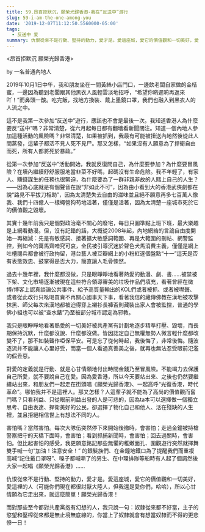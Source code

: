 ```yaml
---
title: 59.昂首拒默沉，願榮光歸香港-我在“反送中”游行
slug: 59-i-am-the-one-among-you
date: '2019-12-07T11:12:50.5560000-05:00'
tags:
  - 反送中 爱
summary: 仇恨從來不是行動、堅持的動力，愛才是。愛這座城，愛它的價值觀和一切美好，愛這裡的人
---
```

<昂首拒默沉 願榮光歸香港>



by 一名普通內地人



2019年10月1日中午，我和朋友坐在一間黃絲小店門口，一邊飲老闆自家做的金桔蜜，一邊因為聽到老闆跟其他黑衣人風輕雲淡地招呼，“希望你啲遲啲再返來吖！”而鼻頭一酸。吃完飯，找地方換裝、戴上墨鏡口罩，我們也融入到黑衣人的人流之中。



這不是我第一次參加“反送中”遊行，應該也不會是最後一次。我知道香港人為什麼要反“送中”嗎？非常清楚，從六月起每日都有翻墻看新聞關注。知道一個內地人參加這種活動的風險嗎？非常清楚，如果被抓到，我最有可能被扭送內地然後從此人間蒸發，這輩子都活不見人死不見尸。那又怎樣，“如果沒有人願意為了捍衛自由而死，所有人都將死於暴政。”



從第一次參加“反送中”活動開始，我就反復問自己，為什麼要參加？為什麼要冒風險？在墻內繼續舒舒服服地當韭菜不好嗎，起碼沒有生命危險。我不年輕了，有家人、賺錢謀生的任務也很緊迫，為什麼要為了一群非親非故的人賭上自己的人生？——因為心底就是有個聲音在說“非如此不可”，因為由小看到大的香港武俠劇都在說“路見不平拔刀相助”，因為太清楚失去自由的滋味並且絕不願意再多七百萬人像我、我們十四億人一樣蠅營狗苟地活著，僅僅是活著，因為太清楚一座城市死於它的價值觀之毀壞。



其實十幾年前我只是個對政治毫不關心的廢宅，每日只圖準點上班下班，最大樂趣是上網看動漫。但，沒有記錯的話，大概從2008年起，內地網絡的言論自由度開始一再縮減：先是有敏感詞、接著擴大敏感詞範圍、再是大範圍的刪帖、網警監控，到如今的萬馬齊喑究可哀，全民被引導沉迷於聲色犬馬消費主義，僅僅是網上吐槽閱兵都會被行政拘留，港台藝人被豆瓣網上的小粉紅逐個盤點“十一”這天是否有表態效忠、鼓掌得是否大力，簡直讓人毛骨悚然。



過去十幾年裡，我什麼都沒做，只是眼睜睜地看著熱愛的動漫、劇、書……被禁被下架、文化市場逐漸被現在這些符合領導審美的垃圾作品們填充，看著曾經在微博/博客上認真談論公共事件、給予高質量輸出的KOL們或者被抓、或者被噤聲、或者從此改行只吆喝買賣不再關心國事天下事，看著我信的藏傳佛教在漢地被攻擊抹黑、師父每次來漢地都被迫得穿上襯衫長褲否則藏裝出家人會被監控，普通的學佛小組也可以被“查水錶”乃至被部分城市認定為邪教。



我只是眼睜睜地看著熱愛的一切美好被共產黨有計劃地逐步精準打壓、毀壞，而長期保持沉默，什麼都沒說、什麼都沒做。皆因認定自己無權無勢人微言輕什麼都改變不了，那不如裝聾作啞保平安。可是忘了從何時起，我後悔了，非常後悔。隨波逐流并不能讓人心里好受，而當一個人看過真善美之後，就再也無法忍受眼前氾濫的假丑惡。



對愛的定義就是行動、就是心甘情願地付出時間金錢乃至冒風險。不能竭力去保護自己所愛，就不要說自己在愛。因為愛香港，所以今天要站出來、之後也仍然要繼續站出來，和朋友們一起走在街頭唱《願榮光歸香港》、一起高呼“光復香港，時代革命”。哪怕我并不是這裡人。那又怎樣？人這輩子就不能為了高尚的價值觀而奮鬥嗎？只看利益、只從眼前利益出發的人是可悲的，因為ta本可以選擇做一個獨立思考、自由表達、捍衛美好的公民，卻選擇了物化自己和他人、活在殘缺的人生裡，並且拒絕相信世上有想法不同的人。



害怕嗎？當然害怕。每次大隊伍突然停下來開始後撤時，會害怕；走過金鐘被持槍警察把守的天橋下面時，會害怕；看到抓捕新聞時，會害怕；回去過關時，會害怕。但比起害怕的感受，我更願意銘記那些無懼的稚嫩面孔、圍觀遊行突然就揮舞雙手喊一句“加油！注意安全！” 的銀髮族們、在金鐘地鐵口為了提醒我們而重複高喊“記住戴口罩呀”、嗓子都喊嘶了的男生、在中環排隊等船時有人起了個調然後大家一起唱《願榮光歸香港》……



仇恨從來不是行動、堅持的動力，愛才是。愛這座城，愛它的價值觀和一切美好，愛這裡的人（可能你們現在都很討厭大陸人，但我還是愛你們，哈哈），所以心甘情願為它走出來，就這麼簡單！願榮光歸香港！



而對那些至今都對共產黨抱有幻想的人，我只說一句：奴隸從來都不好當，主子的慾望和壓榨從來都是無止境無底線的，你當上了奴隸就會有想當奴隸而不得的更悲慘一日！
